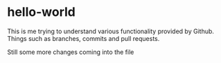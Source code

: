 # hello-world
This is me trying to understand various functionality provided by Github. Things such as branches,  commits and pull requests.

Still some more changes coming into the file
